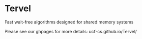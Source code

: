 # Tervel
Fast wait-free algorithms designed for shared memory systems

Please see our ghpages for more details: ucf-cs.github.io/Tervel/
